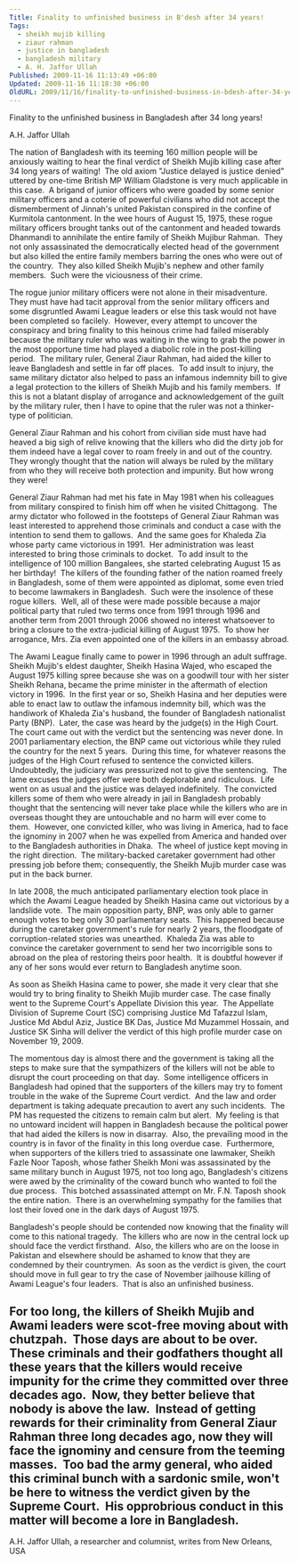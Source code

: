 ```yaml
---
Title: Finality to unfinished business in B'desh after 34 years!
Tags:
  - sheikh mujib killing
  - ziaur rahman
  - justice in bangladesh
  - bangladesh military
  - A. H. Jaffor Ullah
Published: 2009-11-16 11:13:49 +06:00
Updated: 2009-11-16 11:18:30 +06:00
OldURL: 2009/11/16/finality-to-unfinished-business-in-bdesh-after-34-years/
---
```


Finality to the unfinished business in Bangladesh after 34 long years!

A.H. Jaffor Ullah

The nation of Bangladesh with its teeming 160 million people will be anxiously waiting to hear the final verdict of Sheikh Mujib killing case after 34 long years of waiting!  The old axiom "Justice delayed is justice denied" uttered by one-time British MP William Gladstone is very much applicable in this case.  A brigand of junior officers who were goaded by some senior military officers and a coterie of powerful civilians who did not accept the dismemberment of Jinnah's united Pakistan conspired in the confine of Kurmitola cantonment. In the wee hours of August 15, 1975, these rogue military officers brought tanks out of the cantonment and headed towards Dhanmandi to annihilate the entire family of Sheikh Mujibur Rahman.  They not only assassinated the democratically elected head of the government but also killed the entire family members barring the ones who were out of the country.  They also killed Sheikh Mujib's nephew and other family members.  Such were the viciousness of their crime.

The rogue junior military officers were not alone in their misadventure.  They must have had tacit approval from the senior military officers and some disgruntled Awami League leaders or else this task would not have been completed so facilely.  However, every attempt to uncover the conspiracy and bring finality to this heinous crime had failed miserably because the military ruler who was waiting in the wing to grab the power in the most opportune time had played a diabolic role in the post-killing period.  The military ruler, General Ziaur Rahman, had aided the killer to leave Bangladesh and settle in far off places.  To add insult to injury, the same military dictator also helped to pass an infamous indemnity bill to give a legal protection to the killers of Sheikh Mujib and his family members.  If this is not a blatant display of arrogance and acknowledgement of the guilt by the military ruler, then I have to opine that the ruler was not a thinker-type of politician. 

General Ziaur Rahman and his cohort from civilian side must have had heaved a big sigh of relive knowing that the killers who did the dirty job for them indeed have a legal cover to roam freely in and out of the country.  They wrongly thought that the nation will always be ruled by the military from who they will receive both protection and impunity. But how wrong they were! 

General Ziaur Rahman had met his fate in May 1981 when his colleagues from military conspired to finish him off when he visited Chittagong.  The army dictator who followed in the footsteps of General Ziaur Rahman was least interested to apprehend those criminals and conduct a case with the intention to send them to gallows.  And the same goes for Khaleda Zia whose party came victorious in 1991.  Her administration was least interested to bring those criminals to docket.  To add insult to the intelligence of 100 million Bangalees, she started celebrating August 15 as her birthday!  The killers of the founding father of the nation roamed freely in Bangladesh, some of them were appointed as diplomat, some even tried to become lawmakers in Bangladesh.  Such were the insolence of these rogue killers.  Well, all of these were made possible because a major political party that ruled two terms once from 1991 through 1996 and another term from 2001 through 2006 showed no interest whatsoever to bring a closure to the extra-judicial killing of August 1975.  To show her arrogance, Mrs. Zia even appointed one of the killers in an embassy abroad.

The Awami League finally came to power in 1996 through an adult suffrage.  Sheikh Mujib's eldest daughter, Sheikh Hasina Wajed, who escaped the August 1975 killing spree because she was on a goodwill tour with her sister Sheikh Rehana, became the prime minister in the aftermath of election victory in 1996.  In the first year or so, Sheikh Hasina and her deputies were able to enact law to outlaw the infamous indemnity bill, which was the handiwork of Khaleda Zia's husband, the founder of Bangladesh nationalist Party (BNP).  Later, the case was heard by the judge(s) in the High Court.  The court came out with the verdict but the sentencing was never done. In 2001 parliamentary election, the BNP came out victorious while they ruled the country for the next 5 years.  During this time, for whatever reasons the judges of the High Court refused to sentence the convicted killers.  Undoubtedly, the judiciary was pressurized not to give the sentencing.  The lame excuses the judges offer were both deplorable and ridiculous.  Life went on as usual and the justice was delayed indefinitely.  The convicted killers some of them who were already in jail in Bangladesh probably thought that the sentencing will never take place while the killers who are in overseas thought they are untouchable and no harm will ever come to them.  However, one convicted killer, who was living in America, had to face the ignominy in 2007 when he was expelled from America and handed over to the Bangladesh authorities in Dhaka.  The wheel of justice kept moving in the right direction.  The military-backed caretaker government had other pressing job before them; consequently, the Sheikh Mujib murder case was put in the back burner.

In late 2008, the much anticipated parliamentary election took place in which the Awami League headed by Sheikh Hasina came out victorious by a landslide vote.  The main opposition party, BNP, was only able to garner enough votes to beg only 30 parliamentary seats.  This happened because during the caretaker government's rule for nearly 2 years, the floodgate of corruption-related stories was unearthed.  Khaleda Zia was able to convince the caretaker government to send her two incorrigible sons to abroad on the plea of restoring theirs poor health.  It is doubtful however if any of her sons would ever return to Bangladesh anytime soon.

As soon as Sheikh Hasina came to power, she made it very clear that she would try to bring finality to Sheikh Mujib murder case. The case finally went to the Supreme Court's Appellate Division this year.  The Appellate Division of Supreme Court (SC) comprising Justice Md Tafazzul Islam, Justice Md Abdul Aziz, Justice BK Das, Justice Md Muzammel Hossain, and Justice SK Sinha will deliver the verdict of this high profile murder case on November 19, 2009.

The momentous day is almost there and the government is taking all the steps to make sure that the sympathizers of the killers will not be able to disrupt the court proceeding on that day.  Some intelligence officers in Bangladesh had opined that the supporters of the killers may try to foment trouble in the wake of the Supreme Court verdict.  And the law and order department is taking adequate precaution to avert any such incidents.  The PM has requested the citizens to remain calm but alert.  My feeling is that no untoward incident will happen in Bangladesh because the political power that had aided the killers is now in disarray.  Also, the prevailing mood in the country is in favor of the finality in this long overdue case.  Furthermore, when supporters of the killers tried to assassinate one lawmaker, Sheikh Fazle Noor Taposh, whose father Sheikh Moni was assassinated by the same military bunch in August 1975, not too long ago, Bangladesh's citizens were awed by the criminality of the coward bunch who wanted to foil the due process.  This botched assassinated attempt on Mr. F.N. Taposh shook the entire nation.  There is an overwhelming sympathy for the families that lost their loved one in the dark days of August 1975. 

Bangladesh's people should be contended now knowing that the finality will come to this national tragedy.  The killers who are now in the central lock up should face the verdict firsthand.  Also, the killers who are on the loose in Pakistan and elsewhere should be ashamed to know that they are condemned by their countrymen.  As soon as the verdict is given, the court should move in full gear to try the case of November jailhouse killing of Awami League's four leaders.  That is also an unfinished business.

For too long, the killers of Sheikh Mujib and Awami leaders were scot-free moving about with chutzpah.  Those days are about to be over.  These criminals and their godfathers thought all these years that the killers would receive impunity for the crime they committed over three decades ago.  Now, they better believe that nobody is above the law.  Instead of getting rewards for their criminality from General Ziaur Rahman three long decades ago, now they will face the ignominy and censure from the teeming masses.  Too bad the army general, who aided this criminal bunch with a sardonic smile, won't be here to witness the verdict given by the Supreme Court.  His opprobrious conduct in this matter will become a lore in Bangladesh.
------------------------
A.H. Jaffor Ullah, a researcher and columnist, writes from New Orleans, USA
